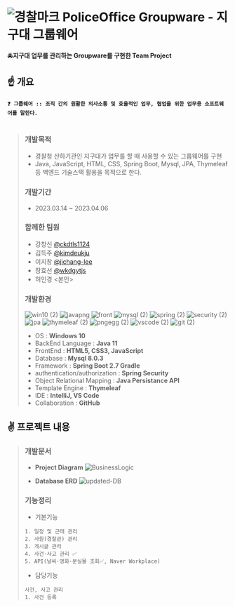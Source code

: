 # ![경찰마크](https://github.com/Devinky/PoliceOffice_Groupware/assets/59549070/91b393d8-fa92-4595-bbfb-2b8c1687a56e) PoliceOffice Groupware - 지구대 그룹웨어
🚔**지구대 업무를 관리하는 Groupware를 구현한 Team Project**
  
## ☝ 개요
#### `❓ 그룹웨어 :: 조직 간의 원활한 의사소통 및 효율적인 업무, 협업을 위한 업무용 소프트웨어를 말한다.` <br><br>
> ### 개발목적
> - 경찰청 산하기관인 지구대가 업무를 할 때 사용할 수 있는 그룹웨어를 구현
> - Java, JavaScript, HTML, CSS, Spring Boot, Mysql, JPA, Thymeleaf 등 백엔드 기술스택 활용을 목적으로 한다.
> ### 개발기간
> - 2023.03.14 ~ 2023.04.06
> ### 함께한 팀원
> - 강창신 [@ckdtls1124](https://github.com/ckdtls1124)
> - 김득주 [@kimdeukju](https://github.com/kimdeukju)
> - 이지창 [@jichang-lee](https://github.com/jichang-lee)
> - 장효선 [@wkdgytjs](https://github.com/wkdgytjs)
> - 허인경 <본인>
> ### 개발환경
>  ![win10 (2)](https://github.com/Devinky/PoliceOffice_Groupware/assets/59549070/7d59377d-432d-4219-b76f-5ec02b00b0cb) ![javapng](https://github.com/Devinky/PoliceOffice_Groupware/assets/59549070/b091a176-95c1-4598-adcd-7cba518b53a3) ![front](https://github.com/Devinky/PoliceOffice_Groupware/assets/59549070/b7663817-f686-4e91-826e-6559fb0febd9) ![mysql (2)](https://github.com/Devinky/PoliceOffice_Groupware/assets/59549070/d0ce58c6-caee-4f1a-96da-c3a04fb44a9c) ![spring (2)](https://github.com/Devinky/PoliceOffice_Groupware/assets/59549070/1e1cb609-826c-4647-883a-35277767332e) ![security (2)](https://github.com/Devinky/PoliceOffice_Groupware/assets/59549070/4d333b02-4eeb-4865-8562-d8b63c07c706) ![jpa](https://github.com/Devinky/PoliceOffice_Groupware/assets/59549070/22455a3d-35f8-41a0-931a-bd4259a0414a) ![thymeleaf (2)](https://github.com/Devinky/PoliceOffice_Groupware/assets/59549070/4605a14a-44df-4806-97e4-5471f747b73c) ![pngegg (2)](https://github.com/Devinky/PoliceOffice_Groupware/assets/59549070/a532463f-4347-4103-ad6f-3d3fc62f84a0) ![vscode (2)](https://github.com/Devinky/PoliceOffice_Groupware/assets/59549070/941fc5ba-38b9-4339-b2a4-43dfe0eb06d5) ![git (2)](https://github.com/Devinky/PoliceOffice_Groupware/assets/59549070/63e68742-40ad-4640-9513-6fa1cba14f61)
> - OS : **Windows 10**
> - BackEnd Language : **Java 11**
> - FrontEnd : **HTML5, CSS3, JavaScript**
> - Database : **Mysql 8.0.3**
> - Framework : **Spring Boot 2.7 Gradle**
> - authentication/authorization : **Spring Security**
> - Object Relational Mapping : **Java Persistance API**
> - Template Engine : **Thymeleaf**
> - IDE : **IntelliJ, VS Code**
> - Collaboration : **GitHub**

## ✌ 프로젝트 내용
> ### 개발문서
> - **Project Diagram**
> ![BusinessLogic](https://github.com/Devinky/PoliceOffice_Groupware/assets/59549070/5c96f1ac-c147-4940-b6c0-8d74405c6a66)
>
> - **Database ERD**
> ![updated-DB](https://github.com/Devinky/PoliceOffice_Groupware/assets/59549070/315470e8-1c40-44b0-bda5-1122399212f3)
> 
> ### 기능정리
> - 기본기능
> ```
> 1. 일정 및 근태 관리
> 2. 사원(경찰관) 관리
> 3. 게시글 관리
> 4. 사건·사고 관리 ✅
> 5. API(날씨·영화·분실물 조회✅, Naver Workplace)
> ```
> - 담당기능
> ```
> 사건, 사고 관리
> 1. 사건 등록
> ```
